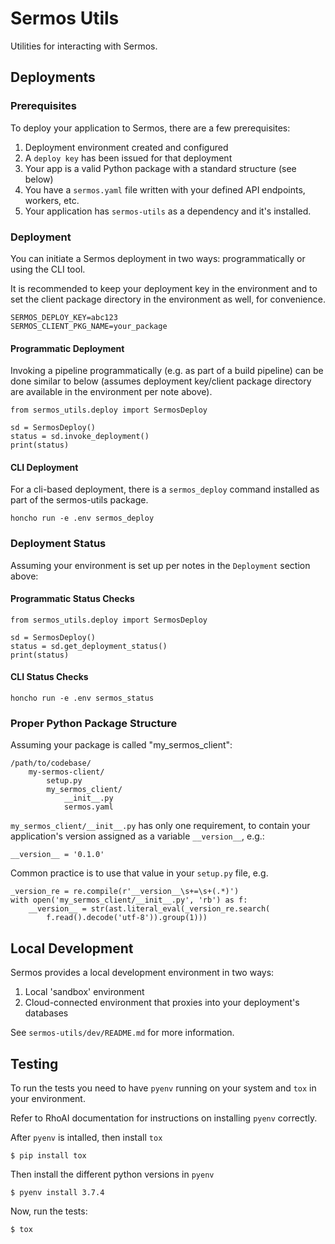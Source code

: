 # Sermos Utils

Utilities for interacting with Sermos.

## Deployments

### Prerequisites

To deploy your application to Sermos, there are a few prerequisites:

1. Deployment environment created and configured
1. A `deploy key` has been issued for that deployment
1. Your app is a valid Python package with a standard structure (see below)
1. You have a `sermos.yaml` file written with your defined API endpoints, workers, etc.
1. Your application has `sermos-utils` as a dependency and it's installed.

### Deployment

You can initiate a Sermos deployment in two ways: programmatically or using the
CLI tool.

It is recommended to keep your deployment key in the environment and to set the
client package directory in the environment as well, for convenience.

    SERMOS_DEPLOY_KEY=abc123
    SERMOS_CLIENT_PKG_NAME=your_package

#### Programmatic Deployment

Invoking a pipeline programmatically (e.g. as part of a build pipeline) can
be done similar to below (assumes deployment key/client package directory
are available in the environment per note above).

    from sermos_utils.deploy import SermosDeploy

    sd = SermosDeploy()
    status = sd.invoke_deployment()
    print(status)

#### CLI Deployment

For a cli-based deployment, there is a `sermos_deploy` command installed
as part of the sermos-utils package.

    honcho run -e .env sermos_deploy

### Deployment Status

Assuming your environment is set up per notes in the `Deployment` section above:

#### Programmatic Status Checks

    from sermos_utils.deploy import SermosDeploy

    sd = SermosDeploy()
    status = sd.get_deployment_status()
    print(status)

#### CLI Status Checks

    honcho run -e .env sermos_status

### Proper Python Package Structure

Assuming your package is called "my_sermos_client":

    /path/to/codebase/
        my-sermos-client/
            setup.py
            my_sermos_client/
                __init__.py
                sermos.yaml

`my_sermos_client/__init__.py` has only one requirement, to contain your
application's version assigned as a variable `__version__`, e.g.:

    __version__ = '0.1.0'

Common practice is to use that value in your `setup.py` file, e.g.

    _version_re = re.compile(r'__version__\s+=\s+(.*)')
    with open('my_sermos_client/__init__.py', 'rb') as f:
        __version__ = str(ast.literal_eval(_version_re.search(
            f.read().decode('utf-8')).group(1)))

## Local Development

Sermos provides a local development environment in two ways:

1. Local 'sandbox' environment
1. Cloud-connected environment that proxies into your deployment's databases

See `sermos-utils/dev/README.md` for more information.

## Testing

To run the tests you need to have `pyenv` running on your system and `tox` in
your environment.

Refer to RhoAI documentation for instructions on installing `pyenv` correctly.

After `pyenv` is intalled, then install `tox`

    $ pip install tox

Then install the different python versions in `pyenv`

    $ pyenv install 3.7.4

Now, run the tests:

    $ tox
